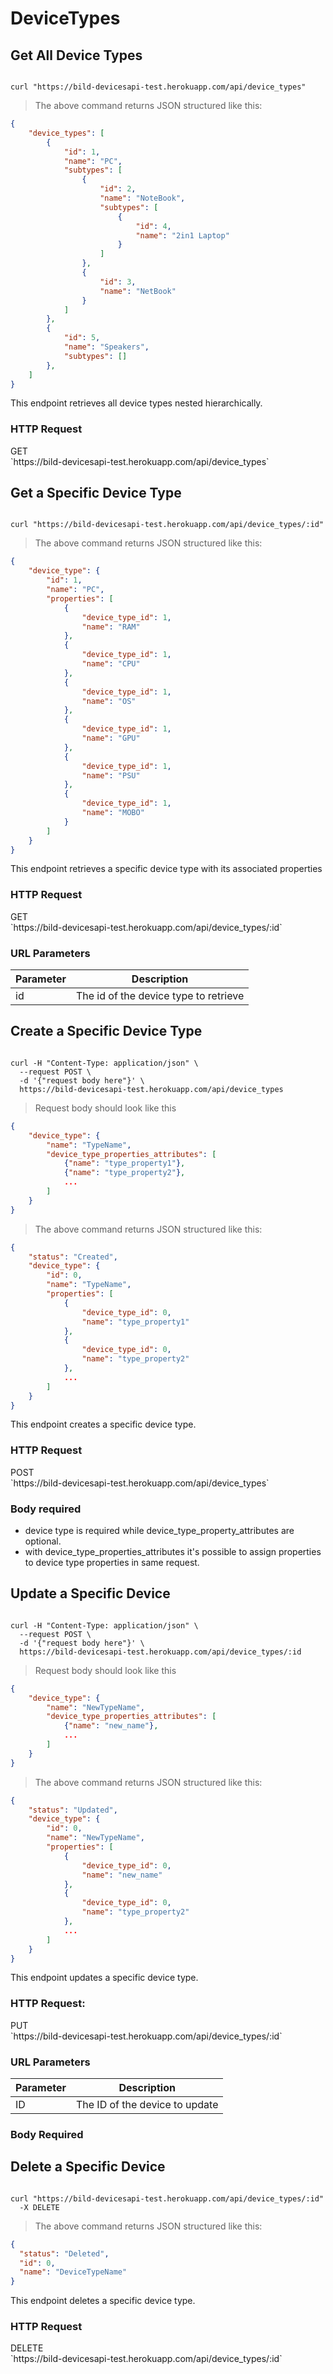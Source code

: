 # DeviceTypes

## Get All Device Types

```ruby

```

```shell
curl "https://bild-devicesapi-test.herokuapp.com/api/device_types"
```

> The above command returns JSON structured like this:

```json
{
    "device_types": [
        {
            "id": 1,
            "name": "PC",
            "subtypes": [
                {
                    "id": 2,
                    "name": "NoteBook",
                    "subtypes": [
                        {
                            "id": 4,
                            "name": "2in1 Laptop"
                        }
                    ]
                },
                {
                    "id": 3,
                    "name": "NetBook"
                }
            ]
        },
        {
            "id": 5,
            "name": "Speakers",
            "subtypes": []
        },
    ]
}
```

This endpoint retrieves all device types nested hierarchically.

### HTTP Request

<div class="get-verb">GET</div>`https://bild-devicesapi-test.herokuapp.com/api/device_types`

## Get a Specific Device Type

```ruby

```

```shell
curl "https://bild-devicesapi-test.herokuapp.com/api/device_types/:id"
```

> The above command returns JSON structured like this:

```json
{
    "device_type": {
        "id": 1,
        "name": "PC",
        "properties": [
            {
                "device_type_id": 1,
                "name": "RAM"
            },
            {
                "device_type_id": 1,
                "name": "CPU"
            },
            {
                "device_type_id": 1,
                "name": "OS"
            },
            {
                "device_type_id": 1,
                "name": "GPU"
            },
            {
                "device_type_id": 1,
                "name": "PSU"
            },
            {
                "device_type_id": 1,
                "name": "MOBO"
            }
        ]
    }
}
```

This endpoint retrieves a specific device type with its associated properties

### HTTP Request

<div class="get-verb">GET</div> `https://bild-devicesapi-test.herokuapp.com/api/device_types/:id`

### URL Parameters

Parameter | Description 
--------- | -----------  
id | The id of the device type to retrieve 


## Create a Specific Device Type

```ruby

```

```shell
curl -H "Content-Type: application/json" \
  --request POST \
  -d '{"request body here"}' \
  https://bild-devicesapi-test.herokuapp.com/api/device_types

```

> Request body should look like this

```json
{
	"device_type": {
		"name": "TypeName",
		"device_type_properties_attributes": [
			{"name": "type_property1"},
            {"name": "type_property2"},
            ...	
		]
	}
}
```
> The above command returns JSON structured like this:

```json
{
    "status": "Created",
    "device_type": {
        "id": 0,
        "name": "TypeName",
        "properties": [
            {
                "device_type_id": 0,
                "name": "type_property1"
            },
            {
                "device_type_id": 0,
                "name": "type_property2"
            },
            ...
        ]
    }
}
```

This endpoint creates a specific device type.

### HTTP Request

<div class="post-verb">POST</div> `https://bild-devicesapi-test.herokuapp.com/api/device_types`


### Body required

* device type is required while device_type_property_attributes are optional.
* with device_type_properties_attributes it's possible to assign properties
to device type properties in same request.


## Update a Specific Device

```ruby

```

```shell
curl -H "Content-Type: application/json" \
  --request POST \
  -d '{"request body here"}' \
  https://bild-devicesapi-test.herokuapp.com/api/device_types/:id

```

> Request body should look like this

```json
{
	"device_type": {
		"name": "NewTypeName",
		"device_type_properties_attributes": [
			{"name": "new_name"},
            ...	
		]
	}
}
```

> The above command returns JSON structured like this:

```json
{
    "status": "Updated",
    "device_type": {
        "id": 0,
        "name": "NewTypeName",
        "properties": [
            {
                "device_type_id": 0,
                "name": "new_name"
            },
            {
                "device_type_id": 0,
                "name": "type_property2"
            },
            ...
        ]
    }
}
```

This endpoint updates a specific device type.

### HTTP Request:

<div class="put-verb">PUT</div>`https://bild-devicesapi-test.herokuapp.com/api/device_types/:id`


### URL Parameters

Parameter | Description
--------- | -----------
ID | The ID of the device to update

### Body Required

## Delete a Specific Device

```ruby

```

```shell
curl "https://bild-devicesapi-test.herokuapp.com/api/device_types/:id"
  -X DELETE
```

> The above command returns JSON structured like this:

```json
{
  "status": "Deleted",
  "id": 0,
  "name": "DeviceTypeName"
}
```

This endpoint deletes a specific device type.

### HTTP Request

<div class="delete-verb">DELETE</div> `https://bild-devicesapi-test.herokuapp.com/api/device_types/:id`
